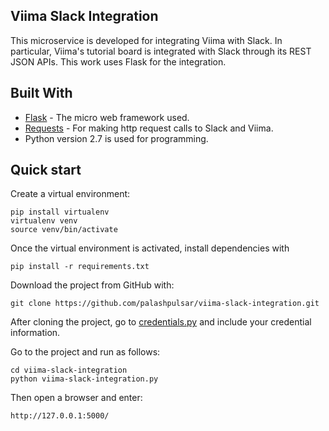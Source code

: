 ## Viima Slack Integration

This microservice is developed for integrating Viima with Slack. In particular, Viima's tutorial board is integrated with Slack through its REST JSON APIs. This work uses Flask for the integration.

## Built With

* [Flask](http://flask.pocoo.org) - The micro web framework used.
* [Requests](http://docs.python-requests.org/en/master/) - For making http request calls to Slack and Viima.
* Python version 2.7 is used for programming.

## Quick start
Create a virtual environment:
```
pip install virtualenv
virtualenv venv
source venv/bin/activate
```
Once the virtual environment is activated, install dependencies with
```
pip install -r requirements.txt
```

Download the project from GitHub with:
```
git clone https://github.com/palashpulsar/viima-slack-integration.git
```

After cloning the project, go to [credentials.py](/credentials.py) and include your credential information.

Go to the project and run as follows:
```
cd viima-slack-integration
python viima-slack-integration.py
```
Then open a browser and enter: 
```
http://127.0.0.1:5000/
```